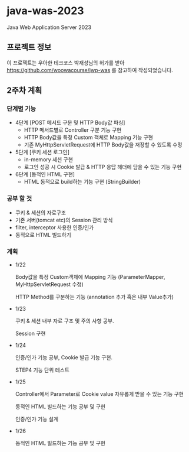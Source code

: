 # java-was-2023

Java Web Application Server 2023

## 프로젝트 정보 

이 프로젝트는 우아한 테크코스 박재성님의 허가를 받아 https://github.com/woowacourse/jwp-was 
를 참고하여 작성되었습니다.

## 2주차 계획

### 단계별 기능

+ 4단계 [POST 메서드 구분 및 HTTP Body값 파싱]
  + HTTP 메서드별로 Controller 구분 기능 구현
  + HTTP Body값을 특정 Custom 객체로 Mapping 기능 구현
  + 기존 MyHttpServletRequest에 HTTP Body값을 저장할 수 있도록 수정
+ 5단계 [쿠키 세션 로그인]
  + in-memory 세션 구현 
  + 로그인 성공 시 Cookie 발급 & HTTP 응답 헤더에 담을 수 있는 기능 구현 
+ 6단계 [동적인 HTML 구현]
  + HTML 동적으로 build하는 기능 구현 (StringBuilder)

### 공부 할 것

+ 쿠키 & 세션의 자료구조
+ 기존 서버(tomcat etc)의 Session 관리 방식
+ filter, interceptor 사용한 인증/인가
+ 동적으로 HTML 빌드하기

### 계획

+ 1/22

  Body값을 특정 Custom객체에 Mapping 기능 (ParameterMapper, MyHttpServletRequest 수정)
  
  HTTP Method를 구분하는 기능 (annotation 추가 혹은 내부 Value추가)

+ 1/23
  
  쿠키 & 세션 내부 자료 구조 및 주의 사항 공부.
  
  Session 구현
+ 1/24

  인증/인가 기능 공부, Cookie 발급 기능 구현.

  STEP4 기능 단위 테스트
+ 1/25
  
  Controller에서 Parameter로 Cookie value 자유롭게 받을 수 있는 기능 구현

  동적인 HTML 빌드하는 기능 공부 및 구현

  인증/인가 기능 설계
+ 1/26

  동적인 HTML 빌드하는 기능 공부 및 구현